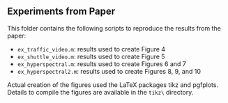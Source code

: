 ## Experiments from Paper

This folder contains the following scripts to reproduce the results from the paper:

* ```ex_traffic_video.m```: results used to create Figure 4
* ```ex_shuttle_video.m```: results used to create Figure 5
* ```ex_hyperspectral.m```: results used to create Figures 6 and 7
* ```ex_hyperspectral2.m```: results used to create Figures 8, 9, and 10

Actual creation of the figures used the LaTeX packages tikz and pgfplots.  Details to compile the figures are available in the ```tikz\``` directory.
